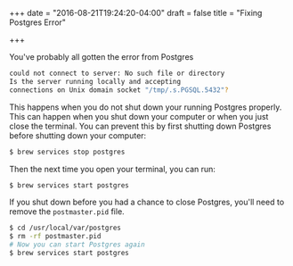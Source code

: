 +++
date = "2016-08-21T19:24:20-04:00"
draft = false
title = "Fixing Postgres Error"

+++

You've probably all gotten the error from Postgres
```bash
could not connect to server: No such file or directory
Is the server running locally and accepting
connections on Unix domain socket "/tmp/.s.PGSQL.5432"?
```

This happens when you do not shut down your running Postgres properly. This can happen when you shut down your computer or when you just close the terminal. You can prevent this by first shutting down Postgres before shutting down your computer:
```bash
$ brew services stop postgres
```

Then the next time you open your terminal, you can run:
```bash
$ brew services start postgres
```

If you shut down before you had a chance to close Postgres, you'll need to remove the `postmaster.pid` file.

```bash
$ cd /usr/local/var/postgres
$ rm -rf postmaster.pid
# Now you can start Postgres again
$ brew services start postgres
```

